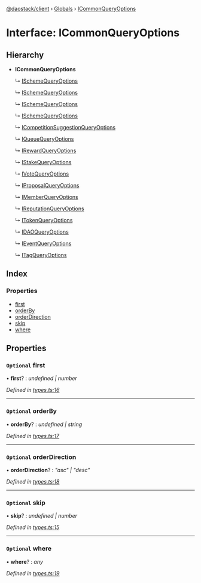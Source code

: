 [@daostack/client](../README.md) › [Globals](../globals.md) › [ICommonQueryOptions](icommonqueryoptions.md)

# Interface: ICommonQueryOptions

## Hierarchy

* **ICommonQueryOptions**

  ↳ [ISchemeQueryOptions](ischemequeryoptions.md)

  ↳ [ISchemeQueryOptions](ischemequeryoptions.md)

  ↳ [ISchemeQueryOptions](ischemequeryoptions.md)

  ↳ [ISchemeQueryOptions](ischemequeryoptions.md)

  ↳ [ICompetitionSuggestionQueryOptions](icompetitionsuggestionqueryoptions.md)

  ↳ [IQueueQueryOptions](iqueuequeryoptions.md)

  ↳ [IRewardQueryOptions](irewardqueryoptions.md)

  ↳ [IStakeQueryOptions](istakequeryoptions.md)

  ↳ [IVoteQueryOptions](ivotequeryoptions.md)

  ↳ [IProposalQueryOptions](iproposalqueryoptions.md)

  ↳ [IMemberQueryOptions](imemberqueryoptions.md)

  ↳ [IReputationQueryOptions](ireputationqueryoptions.md)

  ↳ [ITokenQueryOptions](itokenqueryoptions.md)

  ↳ [IDAOQueryOptions](idaoqueryoptions.md)

  ↳ [IEventQueryOptions](ieventqueryoptions.md)

  ↳ [ITagQueryOptions](itagqueryoptions.md)

## Index

### Properties

* [first](icommonqueryoptions.md#optional-first)
* [orderBy](icommonqueryoptions.md#optional-orderby)
* [orderDirection](icommonqueryoptions.md#optional-orderdirection)
* [skip](icommonqueryoptions.md#optional-skip)
* [where](icommonqueryoptions.md#optional-where)

## Properties

### `Optional` first

• **first**? : *undefined | number*

*Defined in [types.ts:16](https://github.com/daostack/client/blob/84a7af3/src/types.ts#L16)*

___

### `Optional` orderBy

• **orderBy**? : *undefined | string*

*Defined in [types.ts:17](https://github.com/daostack/client/blob/84a7af3/src/types.ts#L17)*

___

### `Optional` orderDirection

• **orderDirection**? : *"asc" | "desc"*

*Defined in [types.ts:18](https://github.com/daostack/client/blob/84a7af3/src/types.ts#L18)*

___

### `Optional` skip

• **skip**? : *undefined | number*

*Defined in [types.ts:15](https://github.com/daostack/client/blob/84a7af3/src/types.ts#L15)*

___

### `Optional` where

• **where**? : *any*

*Defined in [types.ts:19](https://github.com/daostack/client/blob/84a7af3/src/types.ts#L19)*
